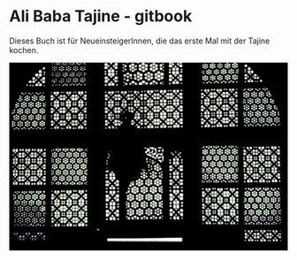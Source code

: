 Ali Baba Tajine - gitbook
======

Dieses Buch ist für NeueinsteigerInnen, die das erste Mal mit der Tajine kochen.

[![Screen](./assets/fenster.jpg)](./assets/fenster.jpg)

